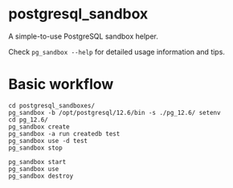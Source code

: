 # postgresql_sandbox
A simple-to-use PostgreSQL sandbox helper.

Check `pg_sandbox --help` for detailed usage information and tips.

# Basic workflow

```
cd postgresql_sandboxes/
pg_sandbox -b /opt/postgresql/12.6/bin -s ./pg_12.6/ setenv
cd pg_12.6/
pg_sandbox create
pg_sandbox -a run createdb test
pg_sandbox use -d test
pg_sandbox stop
```
```
pg_sandbox start
pg_sandbox use
pg_sandbox destroy
```
